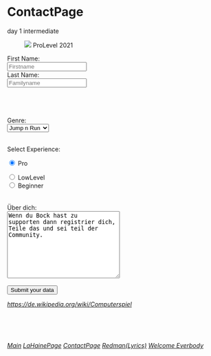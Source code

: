 # ContactPage
day 1 intermediate

<!DOCTYPE html>
<html lang='en'>
    <head>
        <meta charset='utf-8'>
        <title> Form </title>
    </head>
    <body>
        <nav>
           <figure>
           <img src= https://image.freepik.com/vektoren-kostenlos/gamer-logo-mit-slogan_1043-109.jpg width=‘100%’ height=“100%“>
         <i<figcaption>ProLevel 2021</figcaption></i>
           </figure>
        </nav>

   <form action="action_page.php">
       First Name:<br>
       <input type="text"name="First Name" Placeholder="First
name"><br>
       Last Name:<br>
       <input type="text"name="lastname"  placeholder="Family
name"><br/>
       <br/>
       <br/>
 <br/>
    <br/>
       Genre: <br/>
       <select name="Genre">
        <option value="Action">Action</option>
        <option value="Jump n Run" selected>Jump n Run</option>
        <option value="RollenSpiele">RollenSpiele</option>
       </select> </nav>
       <br/><br/>

   Select Experience: <br/>

   <input type="radio" name="Experience" value="Pro" checked> Pro
  <br/>

   <input type="radio" name="Experience" value="LowLevel"> LowLevel <br/>
             <input type="radio" name="Experience" value="Beginner"> Beginner
         <br/>
         <br/>
           <br/>
           Über dich: <br/>
           <textarea name="message" rows="10" cols="30">Wenn du Bock hast zu supporten dann registrier dich, Teile das und sei teil der Community.
           </textarea>
           <br/>
           <br/>
           <input type="submit" value="Submit your data">
        </form>

  <i> <p><a href="Spiele-Gaming-computer).html"> https://de.wikipedia.org/wiki/Computerspiel
      </a></p>
           <br/>
           <br/>
           <br/>

  <div>
    <nav> 
             <a href="https://short2000.github.io/Multipage/">Main</a>
     <a href="https://github.com/Short2000/ContactPage/edit/main/README.md/">LaHainePage</a>
             <a href="https://short2000.github.io/ContactPage//">ContactPage</a>
     <a href="https://short2000.github.io/Redman--Go-Hard-Lyrics-//">Redman(Lyrics)</a>
     <a href="https://github.com/Short2000/Welcome-Everbody/edit/main/README.md/">Welcome Everbody</a>
            </nav> 
    </div>
          </center>





          



   </body>
</html>
